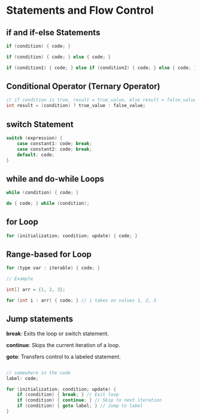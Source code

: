 # Statements and Flow Control

## if and if-else Statements

```cpp
if (condition) { code; }

if (condition) { code; } else { code; }

if (condition1) { code; } else if (condition2) { code; } else { code; }
```

## Conditional Operator (Ternary Operator)

```cpp
// if condition is true, result = true_value, else result = false_value
int result = (condition) ? true_value : false_value;
```

## switch Statement

```cpp
switch (expression) {
    case constant1: code; break;
    case constant2: code; break;
    default: code;
}
```

## while and do-while Loops

```cpp
while (condition) { code; }

do { code; } while (condition);
```

## for Loop

```cpp
for (initialization; condition; update) { code; }
```

## Range-based for Loop

```cpp
for (type var : iterable) { code; }

// Example

int[] arr = {1, 2, 3};

for (int i : arr) { code; } // i takes on values 1, 2, 3
```

## Jump statements

**break**: Exits the loop or switch statement.

**continue**: Skips the current iteration of a loop.

**goto**: Transfers control to a labeled statement.

```cpp

// somewhere in the code
label: code;

for (initialization; condition; update) {
    if (condition) { break; } // Exit loop
    if (condition) { continue; } // Skip to next iteration
    if (condition) { goto label; } // Jump to label
}
```
